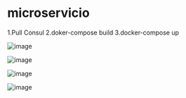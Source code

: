 # microservicio
1.Pull Consul 2.doker-compose build 3.docker-compose up

![image](https://user-images.githubusercontent.com/22926607/142168575-fce7d804-3edf-4273-b552-eaf6b7b504a6.png)

![image](https://user-images.githubusercontent.com/22926607/142149092-ea8bfec7-d161-4ece-aa1d-4827099917ef.png)

![image](https://user-images.githubusercontent.com/22926607/142158731-9e93959f-4867-4644-a17d-40ad63b57275.png)

![image](https://user-images.githubusercontent.com/22926607/142158789-dd73e62f-52e6-4197-aeae-7d54c682de00.png)

